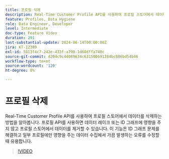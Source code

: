 ```yaml
---
title: 프로필 삭제
description: Real-Time Customer Profile API를 사용하여 프로필 스토어에서 데이터를 삭제하는 방법을 알아봅니다. 프로필 API를 사용하면 데이터 레이크 또는 ID 그래프에 영향을 주지 않고 프로필 스토어에서 데이터를 제거할 수 있습니다. 이 기능은 ID 그래프 문제를 해결하고 일부 프로필에만 영향을 주는 데이터 수집에서 가끔 발생하는 오류를 수정할 때 유용합니다.
feature: Profiles, Data Hygiene
role: Data Engineer, Developer
level: Intermediate
doc-type: Feature Video
duration: 291
last-substantial-update: 2024-06-14T00:00:00Z
jira: KT-12389
exl-id: 5813f4c7-242e-433f-a790-1d68dffa740c
source-git-commit: d204c9c4d089634c631500691284bc886bd54b46
workflow-type: tm+mt
source-wordcount: '120'
ht-degree: 0%

---
```


# 프로필 삭제

Real-Time Customer Profile API를 사용하여 프로필 스토어에서 데이터를 삭제하는 방법을 알아봅니다. 프로필 API를 사용하면 데이터 레이크 또는 ID 그래프에 영향을 주지 않고 프로필 스토어에서 데이터를 제거할 수 있습니다. 이 기능은 ID 그래프 문제를 해결하고 일부 프로필에만 영향을 주는 데이터 수집에서 가끔 발생하는 오류를 수정할 때 유용합니다.

>[!VIDEO](https://video.tv.adobe.com/v/3429807/?learn=on)
